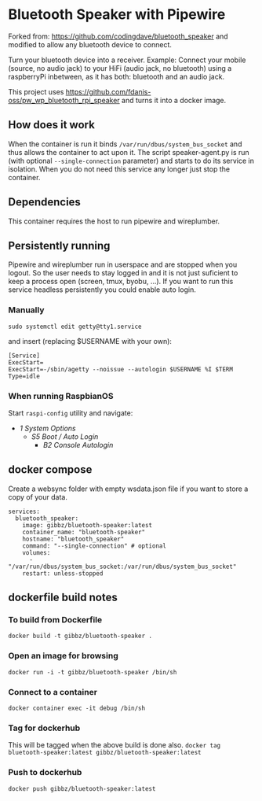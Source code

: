 # Bluetooth Speaker with Pipewire

Forked from: https://github.com/codingdave/bluetooth_speaker and modified to allow any bluetooth device to connect.

Turn your bluetooth device into a receiver. Example: Connect your mobile (source, no audio jack) to your HiFi (audio jack, no bluetooth) using a raspberryPi inbetween, as it has both: bluetooth and an audio jack. 

This project uses https://github.com/fdanis-oss/pw_wp_bluetooth_rpi_speaker and turns it into a docker image.

## How does it work
When the container is run it binds `/var/run/dbus/system_bus_socket` and thus allows the container to act upon it. The script speaker-agent.py is run (with optional `--single-connection` parameter) and starts to do its service in isolation. When you do not need this service any longer just stop the container.

## Dependencies
This container requires the host to run pipewire and wireplumber.

## Persistently running
Pipewire and wireplumber run in userspace and are stopped when you logout. So the user needs to stay logged in and it is not just suficient to keep a process open (screen, tmux, byobu, ...). If you want to run this service headless persistently you could enable auto login.

### Manually

```
sudo systemctl edit getty@tty1.service
```

and insert (replacing $USERNAME with your own):

```
[Service]
ExecStart=
ExecStart=-/sbin/agetty --noissue --autologin $USERNAME %I $TERM
Type=idle
```

### When running RaspbianOS
Start `raspi-config` utility and navigate:
- *1 System Options*
  - *S5 Boot / Auto Login*
    - *B2 Console Autologin*

## docker compose
Create a websync folder with empty wsdata.json file if you want to store a copy of your data.
```
services:
  bluetooth_speaker:
    image: gibbz/bluetooth-speaker:latest
    container_name: "bluetooth-speaker"
    hostname: "bluetooth_speaker"
    command: "--single-connection" # optional
    volumes:
      - "/var/run/dbus/system_bus_socket:/var/run/dbus/system_bus_socket"
    restart: unless-stopped
```

## dockerfile build notes

### To build from Dockerfile
```docker build -t gibbz/bluetooth-speaker .```

### Open an image for browsing
```docker run -i -t gibbz/bluetooth-speaker /bin/sh```

### Connect to a container
```docker container exec -it debug /bin/sh```

### Tag for dockerhub
This will be tagged when the above build is done also.
```docker tag bluetooth-speaker:latest gibbz/bluetooth-speaker:latest```

### Push to dockerhub
```docker push gibbz/bluetooth-speaker:latest```
